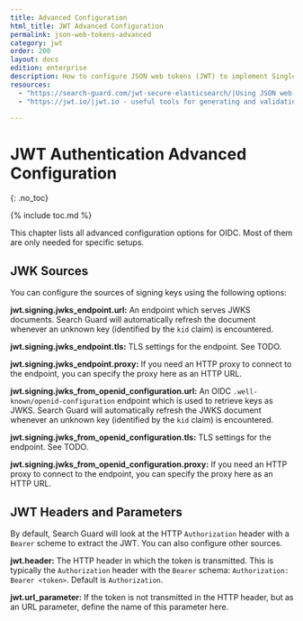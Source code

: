 ```yaml
---
title: Advanced Configuration
html_title: JWT Advanced Configuration
permalink: json-web-tokens-advanced
category: jwt
order: 200
layout: docs
edition: enterprise
description: How to configure JSON web tokens (JWT) to implement Single-Sign-On access to your OpenSearch/Elasticsearch cluster.
resources:
  - "https://search-guard.com/jwt-secure-elasticsearch/|Using JSON web tokens to secure OpenSearch/Elasticsearch (blog post)"
  - "https://jwt.io/|jwt.io - useful tools for generating and validating JWT (website)"

---
```

<!---
Copyright 2020 floragunn GmbH
-->

# JWT Authentication Advanced Configuration
{: .no_toc}

{% include toc.md %}

This chapter lists all advanced configuration options for OIDC. Most of them are only needed for specific setups.

## JWK Sources

You can configure the sources of signing keys using the following options:

**jwt.signing.jwks_endpoint.url:** An endpoint which serves JWKS documents. Search Guard will automatically refresh the document whenever an unknown key (identified by the `kid` claim) is encountered.

**jwt.signing.jwks_endpoint.tls:** TLS settings for the endpoint. See TODO.

**jwt.signing.jwks_endpoint.proxy:** If you need an HTTP proxy to connect to the endpoint, you can specify the proxy here as an HTTP URL.

**jwt.signing.jwks_from_openid_configuration.url:** An OIDC `.well-known/openid-configuration` endpoint which is used to retrieve keys as JWKS. Search Guard will automatically refresh the JWKS document whenever an unknown key (identified by the `kid` claim) is encountered.

**jwt.signing.jwks_from_openid_configuration.tls:** TLS settings for the endpoint. See TODO.

**jwt.signing.jwks_from_openid_configuration.proxy:** If you need an HTTP proxy to connect to the endpoint, you can specify the proxy here as an HTTP URL.

## JWT Headers and Parameters

By default, Search Guard will look at the HTTP `Authorization` header with a `Bearer` scheme to extract the JWT. You can also configure other sources.

**jwt.header:** The HTTP header in which the token is transmitted. This is typically the `Authorization` header with the `Bearer` schema: `Authorization: Bearer <token>`. Default is `Authorization`.

**jwt.url_parameter:** If the token is not transmitted in the HTTP header, but as an URL parameter, define the name of this parameter here. 

